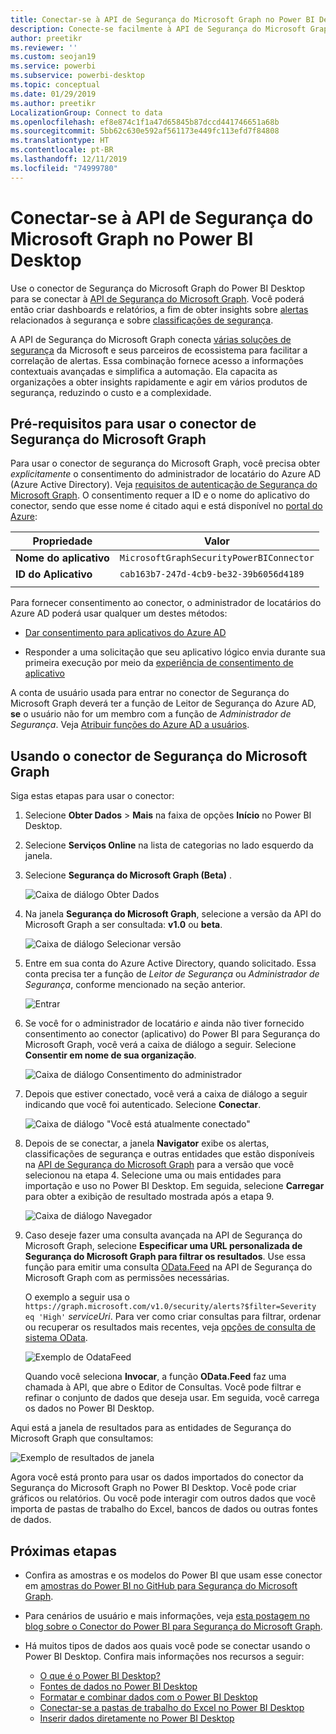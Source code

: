 ```yaml
---
title: Conectar-se à API de Segurança do Microsoft Graph no Power BI Desktop
description: Conecte-se facilmente à API de Segurança do Microsoft Graph no Power BI Desktop
author: preetikr
ms.reviewer: ''
ms.custom: seojan19
ms.service: powerbi
ms.subservice: powerbi-desktop
ms.topic: conceptual
ms.date: 01/29/2019
ms.author: preetikr
LocalizationGroup: Connect to data
ms.openlocfilehash: ef8e874c1f1a47d65845b87dccd441746651a68b
ms.sourcegitcommit: 5bb62c630e592af561173e449fc113efd7f84808
ms.translationtype: HT
ms.contentlocale: pt-BR
ms.lasthandoff: 12/11/2019
ms.locfileid: "74999780"
---
```

# <a name="connect-to-the-microsoft-graph-security-api-in-power-bi-desktop"></a>Conectar-se à API de Segurança do Microsoft Graph no Power BI Desktop

Use o conector de Segurança do Microsoft Graph do Power BI Desktop para se conectar à [API de Segurança do Microsoft Graph](https://aka.ms/graphsecuritydocs). Você poderá então criar dashboards e relatórios, a fim de obter insights sobre [alertas](https://docs.microsoft.com/graph/api/resources/alert?view=graph-rest-1.0) relacionados à segurança e sobre [classificações de segurança](https://docs.microsoft.com/graph/api/resources/securescores?view=graph-rest-beta).

A API de Segurança do Microsoft Graph conecta [várias soluções de segurança](https://aka.ms/graphsecurityalerts) da Microsoft e seus parceiros de ecossistema para facilitar a correlação de alertas. Essa combinação fornece acesso a informações contextuais avançadas e simplifica a automação. Ela capacita as organizações a obter insights rapidamente e agir em vários produtos de segurança, reduzindo o custo e a complexidade.

## <a name="prerequisites-to-use-the-microsoft-graph-security-connector"></a>Pré-requisitos para usar o conector de Segurança do Microsoft Graph

Para usar o conector de segurança do Microsoft Graph, você precisa obter *explicitamente* o consentimento do administrador de locatário do Azure AD (Azure Active Directory). Veja [requisitos de autenticação de Segurança do Microsoft Graph](https://aka.ms/graphsecurityauth).
O consentimento requer a ID e o nome do aplicativo do conector, sendo que esse nome é citado aqui e está disponível no [portal do Azure](https://portal.azure.com):

| Propriedade | Valor |
|----------|-------|
| **Nome do aplicativo** | `MicrosoftGraphSecurityPowerBIConnector` |
| **ID do Aplicativo** | `cab163b7-247d-4cb9-be32-39b6056d4189` |
|||

Para fornecer consentimento ao conector, o administrador de locatários do Azure AD poderá usar qualquer um destes métodos:

* [Dar consentimento para aplicativos do Azure AD](https://docs.microsoft.com/azure/active-directory/develop/v2-permissions-and-consent)

* Responder a uma solicitação que seu aplicativo lógico envia durante sua primeira execução por meio da [experiência de consentimento de aplicativo](https://docs.microsoft.com/azure/active-directory/develop/application-consent-experience)
   
A conta de usuário usada para entrar no conector de Segurança do Microsoft Graph deverá ter a função de Leitor de Segurança do Azure AD, **se** o usuário não for um membro com a função de *Administrador de Segurança*. Veja [Atribuir funções do Azure AD a usuários](https://docs.microsoft.com/graph/security-authorization#assign-azure-ad-roles-to-users).

## <a name="using-the-microsoft-graph-security-connector"></a>Usando o conector de Segurança do Microsoft Graph

Siga estas etapas para usar o conector:

1. Selecione **Obter Dados** > **Mais** na faixa de opções **Início** no Power BI Desktop.
2. Selecione **Serviços Online** na lista de categorias no lado esquerdo da janela.
3. Selecione **Segurança do Microsoft Graph (Beta)** .

    ![Caixa de diálogo Obter Dados](media/desktop-connect-graph-security/GetData.PNG)
    
4. Na janela **Segurança do Microsoft Graph**, selecione a versão da API do Microsoft Graph a ser consultada: **v1.0** ou **beta**.

    ![Caixa de diálogo Selecionar versão](media/desktop-connect-graph-security/selectVersion.PNG)
    
5. Entre em sua conta do Azure Active Directory, quando solicitado. Essa conta precisa ter a função de *Leitor de Segurança* ou *Administrador de Segurança*, conforme mencionado na seção anterior.

    ![Entrar](media/desktop-connect-graph-security/SignIn.PNG) 
    
6. Se você for o administrador de locatário *e* ainda não tiver fornecido consentimento ao conector (aplicativo) do Power BI para Segurança do Microsoft Graph, você verá a caixa de diálogo a seguir. Selecione **Consentir em nome de sua organização**.

    ![Caixa de diálogo Consentimento do administrador](media/desktop-connect-graph-security/AdminConsent.PNG)
    
7. Depois que estiver conectado, você verá a caixa de diálogo a seguir indicando que você foi autenticado. Selecione **Conectar**.

    ![Caixa de diálogo "Você está atualmente conectado"](media/desktop-connect-graph-security/SignedIn.PNG)
    
8. Depois de se conectar, a janela **Navigator** exibe os alertas, classificações de segurança e outras entidades que estão disponíveis na [API de Segurança do Microsoft Graph](https://aka.ms/graphsecuritydocs) para a versão que você selecionou na etapa 4. Selecione uma ou mais entidades para importação e uso no Power BI Desktop. Em seguida, selecione **Carregar** para obter a exibição de resultado mostrada após a etapa 9.

    ![Caixa de diálogo Navegador](media/desktop-connect-graph-security/NavTable.PNG)
    
9. Caso deseje fazer uma consulta avançada na API de Segurança do Microsoft Graph, selecione **Especificar uma URL personalizada de Segurança do Microsoft Graph para filtrar os resultados**. Use essa função para emitir uma consulta [OData.Feed](https://docs.microsoft.com/power-bi/desktop-connect-odata) na API de Segurança do Microsoft Graph com as permissões necessárias.

   O exemplo a seguir usa o `https://graph.microsoft.com/v1.0/security/alerts?$filter=Severity eq 'High'` *serviceUri*. Para ver como criar consultas para filtrar, ordenar ou recuperar os resultados mais recentes, veja [opções de consulta de sistema OData](https://docs.microsoft.com/graph/query-parameters).

   ![Exemplo de OdataFeed](media/desktop-connect-graph-security/ODataFeed.PNG)
    
   Quando você seleciona **Invocar**, a função **OData.Feed** faz uma chamada à API, que abre o Editor de Consultas. Você pode filtrar e refinar o conjunto de dados que deseja usar. Em seguida, você carrega os dados no Power BI Desktop.

Aqui está a janela de resultados para as entidades de Segurança do Microsoft Graph que consultamos:

   ![Exemplo de resultados de janela](media/desktop-connect-graph-security/Result.PNG)
    

Agora você está pronto para usar os dados importados do conector da Segurança do Microsoft Graph no Power BI Desktop. Você pode criar gráficos ou relatórios. Ou você pode interagir com outros dados que você importa de pastas de trabalho do Excel, bancos de dados ou outras fontes de dados.

## <a name="next-steps"></a>Próximas etapas
* Confira as amostras e os modelos do Power BI que usam esse conector em [amostras do Power BI no GitHub para Segurança do Microsoft Graph](https://aka.ms/graphsecuritypowerbiconnectorsamples).

* Para cenários de usuário e mais informações, veja [esta postagem no blog sobre o Conector do Power BI para Segurança do Microsoft Graph](https://aka.ms/graphsecuritypowerbiconnectorblogpost).

* Há muitos tipos de dados aos quais você pode se conectar usando o Power BI Desktop. Confira mais informações nos recursos a seguir:

    * [O que é o Power BI Desktop?](desktop-what-is-desktop.md)
    * [Fontes de dados no Power BI Desktop](desktop-data-sources.md)
    * [Formatar e combinar dados com o Power BI Desktop](desktop-shape-and-combine-data.md)
    * [Conectar-se a pastas de trabalho do Excel no Power BI Desktop](desktop-connect-excel.md)
    * [Inserir dados diretamente no Power BI Desktop](desktop-enter-data-directly-into-desktop.md)
